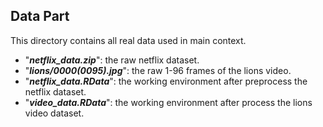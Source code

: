 ## Data Part

This directory contains all real data used in main context.

- "***netflix_data.zip***": the raw netflix dataset.
- "***lions/0000(0095).jpg***": the raw 1-96 frames of the lions video.
- "***netflix_data.RData***": the working environment after preprocess the netflix dataset.
- "***video_data.RData***": the working environment after process the lions video dataset.
